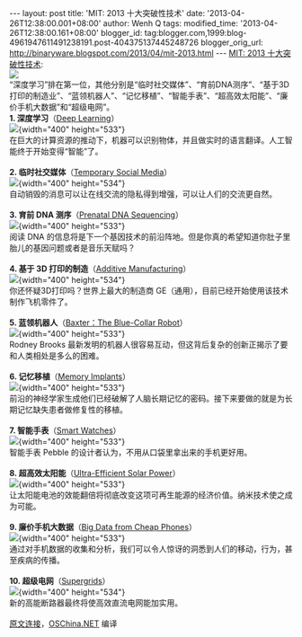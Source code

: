 --- layout: post title: 'MIT: 2013 十大突破性技术' date:
'2013-04-26T12:38:00.001+08:00' author: Wenh Q tags: modified\_time:
'2013-04-26T12:38:00.161+08:00' blogger\_id:
tag:blogger.com,1999:blog-4961947611491238191.post-404375137445248726
blogger\_orig\_url: http://binaryware.blogspot.com/2013/04/mit-2013.html
--- [MIT: 2013
十大突破性技术](http://www.oschina.net/news/39966/mit-10-breatthrough-technologies):\
![](http://static.oschina.net/uploads/space/2013/0426/102429_SSCv_28.png)\
“深度学习”排在第一位，其他分别是“临时社交媒体”、“育前DNA测序”、“基于3D打印的制造业”、“蓝领机器人”、“记忆移植”、“智能手表”、“超高效太阳能”、“廉价手机大数据”和“超级电网”。\
**1. 深度学习**（[Deep
Learning](http://www.technologyreview.com/featuredstory/513696/deep-learning/)）\
![](http://static.oschina.net/uploads/img/201304/26112935_puxD.jpg){width="400"
height="533"}\
在巨大的计算资源的推动下，机器可以识别物体，并且做实时的语言翻译。人工智能终于开始变得“智能”了。\
\
**2. 临时社交媒体**（[Temporary Social
Media](http://www.technologyreview.com/featuredstory/513731/temporary-social-media/)）\
![](http://static.oschina.net/uploads/img/201304/26112935_kld2.jpg){width="400"
height="534"}\
自动销毁的消息可以让在线交流的隐私得到增强，可以让人们的交流更自然。\
\
**3. 育前 DNA 测序**（[Prenatal DNA
Sequencing](http://www.technologyreview.com/featuredstory/513691/prenatal-dna-sequencing/)）\
![](http://static.oschina.net/uploads/img/201304/26112935_y7mg.jpg){width="400"
height="533"}\
阅读 DNA
的信息将是下一个基因技术的前沿阵地。但是你真的希望知道你肚子里胎儿的基因问题或者是音乐天赋吗？\
\
**4. 基于 3D 打印的制造**（[Additive
Manufacturing](http://www.technologyreview.com/featuredstory/513716/additive-manufacturing/)）\
![](http://static.oschina.net/uploads/img/201304/26112935_hcXi.jpg){width="400"
height="534"}\
你还怀疑3D打印吗？世界上最大的制造商
GE（通用），目前已经开始使用该技术制作飞机零件了。\
\
**5. 蓝领机器人**（[Baxter：The Blue-Collar
Robot](http://www.technologyreview.com/featuredstory/513746/baxter-the-blue-collar-robot/)）\
![](http://static.oschina.net/uploads/img/201304/26112935_wyy8.jpg){width="400"
height="533"}\
Rodney Brooks
最新发明的机器人很容易互动，但这背后复杂的创新正揭示了要和人类相处是多么的困难。\
\
**6. 记忆移植**（[Memory
Implants](http://www.technologyreview.com/featuredstory/513681/memory-implants/)）\
![](http://static.oschina.net/uploads/img/201304/26112935_xunE.jpg){width="400"
height="533"}\
前沿的神经学家生成他们已经破解了人脑长期记忆的密码。接下来要做的就是为长期记忆缺失患者做修复性的移植。\
\
**7. 智能手表**（[Smart
Watches](http://www.technologyreview.com/featuredstory/513376/smart-watches/)）\
![](http://static.oschina.net/uploads/img/201304/26112936_kjQs.jpg){width="400"
height="533"}\
智能手表 Pebble 的设计者认为，不用从口袋里拿出来的手机更好用。\
\
**8. 超高效太阳能**（[Ultra-Efficient Solar
Power](http://www.technologyreview.com/featuredstory/513671/ultra-efficient-solar-power/)）\
![](http://static.oschina.net/uploads/img/201304/26112936_mVeN.jpg){width="400"
height="533"}\
让太阳能电池的效能翻倍将彻底改变这项可再生能源的经济价值。纳米技术使之成为可能。\
\
**9. 廉价手机大数据**（[Big Data from Cheap
Phones](http://www.technologyreview.com/featuredstory/513721/big-data-from-cheap-phones/)）\
![](http://static.oschina.net/uploads/img/201304/26112936_HZwg.jpg){width="400"
height="533"}\
通过对手机数据的收集和分析，我们可以令人惊讶的洞悉到人们的移动，行为，甚至疾病的传播。\
\
**10.
超级电网**（[Supergrids](http://www.technologyreview.com/featuredstory/513736/supergrids/)）\
![](http://static.oschina.net/uploads/img/201304/26112936_J8E5.jpg){width="400"
height="534"}\
新的高能断路器最终将使高效直流电网能加实用。\
\
[原文连接](http://www.technologyreview.com/lists/breakthrough-technologies/2013/)，[OSChina.NET](http://www.oschina.net/)
编译
